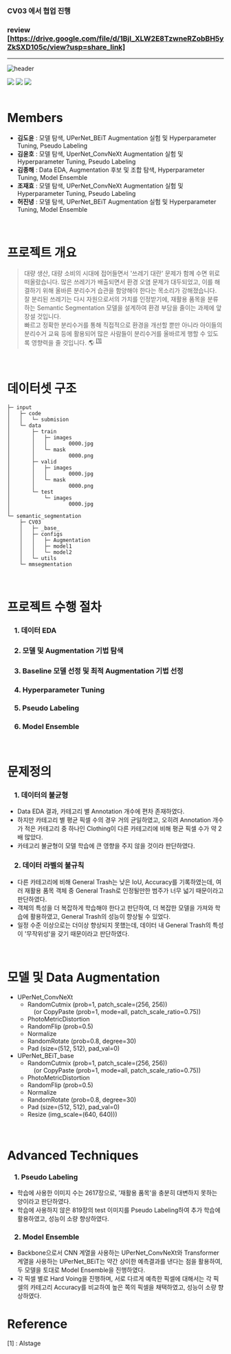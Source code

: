 ### CV03 에서 협업 진행
### review [https://drive.google.com/file/d/1BjI_XLW2E8TzwneRZobBH5yZkSXD105c/view?usp=share_link]
___________


![header](https://capsule-render.vercel.app/api?type=rect&color=gradient&text=재활용%20품목%20분류를%20위한%20Semantic%20Segmentation&fontSize=32)
<div align="left">
	<img src="https://img.shields.io/badge/Python-3776AB?style=flat&logo=Python&logoColor=white" />
	<img src="https://img.shields.io/badge/Pytorch-EE4C2C?style=flat&logo=Pytorch&logoColor=white" />
	<img src="https://img.shields.io/badge/OpenMMLab-181717?style=flat&logo=Github&logoColor=white" />
</div>
&nbsp;

# Members
- **김도윤**  : 모델 탐색, UPerNet_BEiT Augmentation 실험 및 Hyperparameter Tuning, Pseudo Labeling 
- **김윤호**  : 모델 탐색, UperNet_ConvNeXt Augmentation 실험 및 Hyperparameter Tuning, Pseudo Labeling 
- **김종해**  : Data EDA, Augmentation 후보 및 조합 탐색, Hyperparameter Tuning, Model Ensemble
- **조재효**  : 모델 탐색, UPerNet_ConvNeXt Augmentation 실험 및 Hyperparameter Tuning, Pseudo Labeling
- **허진녕**  : 모델 탐색, UPerNet_BEiT Augmentation 실험 및 Hyperparameter Tuning, Model Ensemble

&nbsp;

# 프로젝트 개요
> 대량 생산, 대량 소비의 시대에 접어들면서 '쓰레기 대란' 문제가 함께 수면 위로 떠올랐습니다. 많은 쓰레기가 배출되면서 환경 오염 문제가 대두되었고, 이를 해결하기 위해 올바른 분리수거 습관을 함양해야 한다는 목소리가 강해졌습니다. 잘 분리된 쓰레기는 다시 자원으로서의 가치를 인정받기에, 재활용 품목을 분류하는 Semantic Segmentation 모델을 설계하여 환경 부담을 줄이는 과제에 앞장설 것입니다.  
빠르고 정확한 분리수거를 통해 직접적으로 환경을 개선할 뿐만 아니라 아이들의 분리수거 교육 등에 활용되어 많은 사람들이 분리수거를 올바르게 행할 수 있도록 영향력을 줄 것입니다. 🌎 <sup>[[1]](#footnote_1)</sup>

&nbsp;

# 데이터셋 구조
```
├─ input
│	├─ code
│	│	└─ submision
│	└─ data
│		├─ train
│		│	├─ images
│		│	│		0000.jpg
│		│	└─ mask
│		│			0000.png
│		├─ valid
│		│	├─ images
│		│	│		0000.jpg
│		│	└─ mask
│		│			0000.png
│		└─ test
│			└─ images
│					0000.jpg
│
└─ semantic_segmentation
	├─ CV03
	│	├─ _base_
	│	├─ configs
	│	│	├─ Augmentation
	│	│	├─ model1
	│	│	└─ model2
	│	└─ utils
	└─ mmsegmentation
```	


&nbsp;

# 프로젝트 수행 절차
<h3> 1. 데이터 EDA  </h3>
<h3> 2. 모델 및 Augmentation 기법 탐색  </h3>
<h3> 3. Baseline 모델 선정 및 최적 Augmentation 기법 선정  </h3>
<h3> 4. Hyperparameter Tuning  </h3>
<h3> 5. Pseudo Labeling </h3>
<h3> 6. Model Ensemble  </h3>

&nbsp;

# 문제정의
<h3> 1. 데이터의 불균형   </h3>  

- Data EDA 결과, 카테고리 별 Annotation 개수에 편차 존재하였다.
- 하지만 카테고리 별 평균 픽셀 수의 경우 거의 균일하였고, 오히려 Annotation 개수가 적은 카테고리 중 하나인 Clothing이 다른 카테고리에 비해 평균 픽셀 수가 약 2배 많았다.
- 카테고리 불균형이 모델 학습에 큰 영향을 주지 않을 것이라 판단하였다.

<h3> 2. 데이터 라벨의 불규칙   </h3>  

- 다른 카테고리에 비해 General Trash는 낮은 IoU, Accuracy를 기록하였는데, 여러 재활용 품목 객체 중 General Trash로 인정될만한 범주가 너무 넓기 때문이라고 판단하였다.
- 객체의 특성을 더 복잡하게 학습해야 한다고 판단하여, 더 복잡한 모델을 가져와 학습에 활용하였고, General Trash의 성능이 향상될 수 있었다.
- 일정 수준 이상으로는 더이상 향상되지 못했는데, 데이터 내 General Trash의 특성이 '무작위성'을 갖기 때문이라고 판단하였다.

&nbsp;

# 모델 및 Data Augmentation
- UPerNet_ConvNeXt
	- RandomCutmix (prob=1, patch_scale=(256, 256))  
	 (or CopyPaste (prob=1, mode=all, patch_scale_ratio=0.75))
	- PhotoMetricDistortion
	- RandomFlip (prob=0.5)
	- Normalize
	- RandomRotate (prob=0.8, degree=30)
	- Pad (size=(512, 512), pad_val=0)
   
- UPerNet_BEiT_base
	- RandomCutmix (prob=1, patch_scale=(256, 256))  
	 (or CopyPaste (prob=1, mode=all, patch_scale_ratio=0.75))
	- PhotoMetricDistortion
	- RandomFlip (prob=0.5)
	- Normalize
	- RandomRotate (prob=0.8, degree=30)
	- Pad (size=(512, 512), pad_val=0)
	- Resize (img_scale=(640, 640)))

&nbsp;

# Advanced Techniques
<h3> 1. Pseudo Labeling   </h3>  

- 학습에 사용한 이미지 수는 2617장으로, '재활용 품목'을 충분히 대변하지 못하는 양이라고 판단하였다.
- 학습에 사용하지 않은 819장의 test 이미지를 Pseudo Labeling하여 추가 학습에 활용하였고, 성능이 소량 향상하였다.

<h3> 2. Model Ensemble   </h3>  

- Backbone으로서 CNN 계열을 사용하는 UPerNet_ConvNeXt와 Transformer 계열을 사용하는 UPerNet_BEiT는 약간 상이한 예측결과를 낸다는 점을 활용하여, 두 모델을 토대로 Model Ensemble을 진행하였다.
- 각 픽셀 별로 Hard Voing을 진행하며, 서로 다르게 예측한 픽셀에 대해서는 각 픽셀의 카테고리 Accuracy를 비교하여 높은 쪽의 픽셀을 채택하였고, 성능이 소량 향상하였다.


# Reference
<a name="footnote_1">[1]</a>  : AIstage
